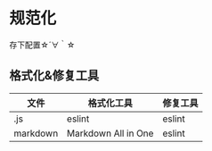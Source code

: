 # 规范化
存下配置☆´∀｀☆

## 格式化&修复工具
| 文件     | 格式化工具          | 修复工具 |
| -------- | ------------------- | -------- |
| .js      | eslint              | eslint   |
| markdown | Markdown All in One | eslint   |